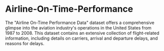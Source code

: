 # Airline-On-Time-Performance
The "Airline On-Time Performance Data" dataset offers a comprehensive glimpse into the aviation industry's operations in the United States from 1987 to 2008. This dataset contains an extensive collection of flight-related information, including details on carriers, arrival and departure delays, and reasons for delays. 
